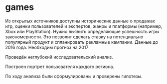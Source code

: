 # games
Из открытых источников доступны исторические данные о продажах игр, оценки пользователей и экспертов, жанры и платформы (например, Xbox или PlayStation). Нужно выявить определяющие успешность игры закономерности. Это позволит сделать ставку на потенциально популярный продукт и спланировать рекламные кампании. Данные до 2016 года. Необходим прогноз на 2017

Проведён неглубокий исследовательский анализ.

Построен портрет пользователя каждого региона.

По ходу анализа были сформулированы и проверены гипотезы.

